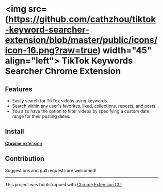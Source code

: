 # <img src=(https://github.com/cathzhou/tiktok-keyword-searcher-extension/blob/master/public/icons/icon-16.png?raw=true) width="45" align="left"> TikTok Keywords Searcher Chrome Extension

## Features

- Easily search for TikTok videos using keywords.
- Search within any user's favorites, liked, collections, reposts, and posts.
- You also have the option to filter videos by specifying a custom date range for their posting dates.

## Install

[**Chrome** extension]() <!-- TODO: Add chrome extension link inside parenthesis -->

## Contribution

Suggestions and pull requests are welcomed!

---

This project was bootstrapped with [Chrome Extension CLI](https://github.com/dutiyesh/chrome-extension-cli)

